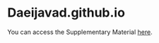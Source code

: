 # Daeijavad.github.io

You can access the Supplementary Material [here](https://daeijavad.github.io/docs/SupplementaryMaterial.pdf).
